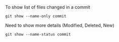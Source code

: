 To show list of files changed in a commit

```
git show --name-only commit
```

Need to show more details (Modified, Deleted, New)

```
git show --name-status commit
```
